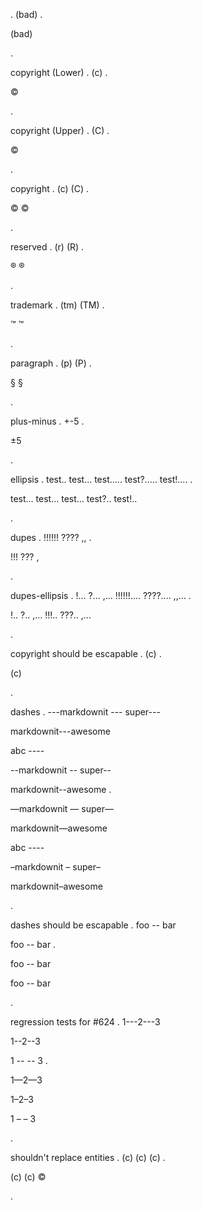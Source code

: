 .
(bad)
.
<p>(bad)</p>
.

copyright (Lower)
.
(c)
.
<p>©</p>
.

copyright (Upper)
.
(C)
.
<p>©</p>
.

copyright
.
(c) (C)
.
<p>© ©</p>
.


reserved
.
(r) (R)
.
<p>® ®</p>
.


trademark
.
(tm) (TM)
.
<p>™ ™</p>
.


paragraph
.
(p) (P)
.
<p>§ §</p>
.


plus-minus
.
+-5
.
<p>±5</p>
.


ellipsis
.
test.. test... test..... test?..... test!....
.
<p>test… test… test… test?.. test!..</p>
.


dupes
.
!!!!!! ???? ,,
.
<p>!!! ??? ,</p>
.


dupes-ellipsis
.
!... ?... ,... !!!!!!.... ????.... ,,...
.
<p>!.. ?.. ,… !!!.. ???.. ,…</p>
.

copyright should be escapable
.
\(c)
.
<p>(c)</p>
.


dashes
.
---markdownit --- super---

markdownit---awesome

abc ----

--markdownit -- super--

markdownit--awesome
.
<p>—markdownit — super—</p>
<p>markdownit—awesome</p>
<p>abc ----</p>
<p>–markdownit – super–</p>
<p>markdownit–awesome</p>
.

dashes should be escapable
.
foo \-- bar

foo -\- bar
.
<p>foo -- bar</p>
<p>foo -- bar</p>
.

regression tests for #624
.
1---2---3

1--2--3

1 -- -- 3
.
<p>1—2—3</p>
<p>1–2–3</p>
<p>1 – – 3</p>
.

shouldn't replace entities
.
&#40;c) (c&#41; (c)
.
<p>(c) (c) ©</p>
.
